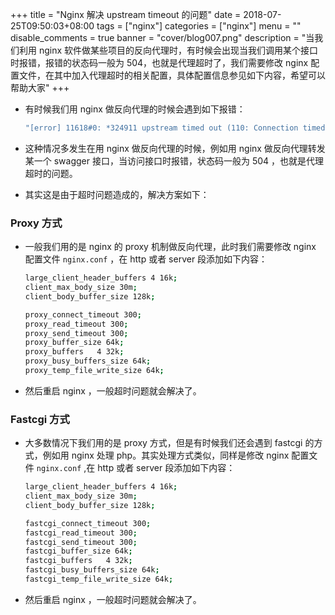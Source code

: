 +++
title = "Nginx 解决 upstream timeout 的问题"
date = 2018-07-25T09:50:03+08:00
tags = ["nginx"]
categories = ["nginx"]
menu = ""
disable_comments = true
banner = "cover/blog007.png"
description = "当我们利用 nginx 软件做某些项目的反向代理时，有时候会出现当我们调用某个接口时报错，报错的状态码一般为 504，也就是代理超时了，我们需要修改 nginx 配置文件，在其中加入代理超时的相关配置，具体配置信息参见如下内容，希望可以帮助大家"
+++

- 有时候我们用 nginx 做反向代理的时候会遇到如下报错：

    ```bash
    "[error] 11618#0: *324911 upstream timed out (110: Connection timed out) while reading response header from upstream, "
    ```

- 这种情况多发生在用 nginx 做反向代理的时候，例如用 nginx 做反向代理转发某一个 swagger 接口，当访问接口时报错，状态码一般为 504 ，也就是代理超时的问题。
- 其实这是由于超时问题造成的，解决方案如下：

### Proxy 方式
- 一般我们用的是 nginx 的 proxy 机制做反向代理，此时我们需要修改 nginx 配置文件 `nginx.conf` ，在 http 或者 server 段添加如下内容：

    ```bash
    large_client_header_buffers 4 16k;
    client_max_body_size 30m;
    client_body_buffer_size 128k;
    
    proxy_connect_timeout 300;
    proxy_read_timeout 300;
    proxy_send_timeout 300;
    proxy_buffer_size 64k;
    proxy_buffers   4 32k;
    proxy_busy_buffers_size 64k;
    proxy_temp_file_write_size 64k;
    ```

- 然后重启 nginx ，一般超时问题就会解决了。

### Fastcgi 方式
- 大多数情况下我们用的是 proxy 方式，但是有时候我们还会遇到 fastcgi 的方式，例如用 nginx 处理 php。其实处理方式类似，同样是修改 nginx 配置文件 `nginx.conf` ,在 http 或者 server 段添加如下内容：

    ```bash
    large_client_header_buffers 4 16k;
    client_max_body_size 30m;
    client_body_buffer_size 128k;
    
    fastcgi_connect_timeout 300;
    fastcgi_read_timeout 300;
    fastcgi_send_timeout 300;
    fastcgi_buffer_size 64k;
    fastcgi_buffers   4 32k;
    fastcgi_busy_buffers_size 64k;
    fastcgi_temp_file_write_size 64k;
    ```

- 然后重启 nginx ，一般超时问题就会解决了。
